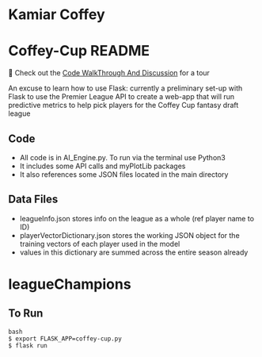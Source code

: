 # Kamiar Coffey
# Coffey-Cup README

👀 Check out the [Code WalkThrough And Discussion](https://github.com/kamiarcoffey/coffey-cup/blob/master/Code%20WalkThrough%20And%20Discussion.ipynb) for a tour 

An excuse to learn how to use Flask: currently a preliminary set-up with Flask to use the Premier League API to create a web-app that will run predictive metrics to help pick players for the Coffey Cup fantasy draft league

## Code ##
* All code is in AI_Engine.py. To run via the terminal use Python3
* It includes some API calls and myPlotLib packages
* It also references some JSON files located in the main directory

## Data Files ##
* leagueInfo.json stores info on the league as a whole (ref player name to ID)
* playerVectorDictionary.json stores the working JSON object for the training vectors of each player used in the model
* values in this dictionary are summed across the entire season already

# leagueChampions

## To Run ##
```
bash
$ export FLASK_APP=coffey-cup.py
$ flask run
```

